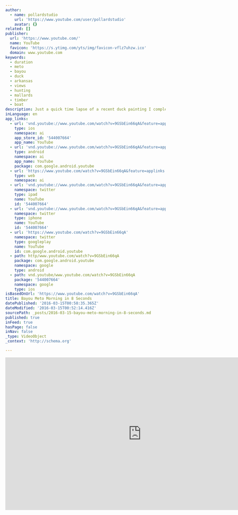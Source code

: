 ```yaml
---
author:
  - name: pollardstudio
    url: 'https://www.youtube.com/user/pollardstudio'
    avatar: {}
related: []
publisher:
  url: 'https://www.youtube.com/'
  name: YouTube
  favicon: 'https://s.ytimg.com/yts/img/favicon-vflz7uhzw.ico'
  domain: www.youtube.com
keywords:
  - duration
  - meto
  - bayou
  - duck
  - arkansas
  - views
  - hunting
  - mallards
  - timber
  - boat
description: Just a quick time lapse of a recent duck painting I completed for a client. Enjoy.
inLanguage: en
app_links:
  - url: 'vnd.youtube://www.youtube.com/watch?v=9GSbEin66qA&feature=applinks'
    type: ios
    namespace: ai
    app_store_id: '544007664'
    app_name: YouTube
  - url: 'vnd.youtube://www.youtube.com/watch?v=9GSbEin66qA&feature=applinks'
    type: android
    namespace: ai
    app_name: YouTube
    package: com.google.android.youtube
  - url: 'https://www.youtube.com/watch?v=9GSbEin66qA&feature=applinks'
    type: web
    namespace: ai
  - url: 'vnd.youtube://www.youtube.com/watch?v=9GSbEin66qA&feature=applinks'
    namespace: twitter
    type: ipad
    name: YouTube
    id: '544007664'
  - url: 'vnd.youtube://www.youtube.com/watch?v=9GSbEin66qA&feature=applinks'
    namespace: twitter
    type: iphone
    name: YouTube
    id: '544007664'
  - url: 'https://www.youtube.com/watch?v=9GSbEin66qA'
    namespace: twitter
    type: googleplay
    name: YouTube
    id: com.google.android.youtube
  - path: http/www.youtube.com/watch?v=9GSbEin66qA
    package: com.google.android.youtube
    namespace: google
    type: android
  - path: vnd.youtube/www.youtube.com/watch?v=9GSbEin66qA
    package: '544007664'
    namespace: google
    type: ios
isBasedOnUrl: 'https://www.youtube.com/watch?v=9GSbEin66qA'
title: Bayou Meto Morning in 8 Seconds
datePublished: '2016-03-15T00:58:35.365Z'
dateModified: '2016-03-15T00:52:14.416Z'
sourcePath: _posts/2016-03-15-bayou-meto-morning-in-8-seconds.md
published: true
inFeed: true
hasPage: false
inNav: false
_type: VideoObject
_context: 'http://schema.org'

---
```

<iframe src="https://cdn.embedly.com/widgets/media.html?src=https%3A%2F%2Fwww.youtube.com%2Fembed%2F9GSbEin66qA%3Ffeature%3Doembed&amp;url=https%3A%2F%2Fwww.youtube.com%2Fwatch%3Fv%3D9GSbEin66qA&amp;image=https%3A%2F%2Fi.ytimg.com%2Fvi%2F9GSbEin66qA%2Fhqdefault.jpg&amp;key=b7d04c9b404c499eba89ee7072e1c4f7&amp;type=text%2Fhtml&amp;schema=youtube" width="854" height="480" scrolling="no" frameborder="0" allowfullscreen="allowfullscreen" style=""></iframe>